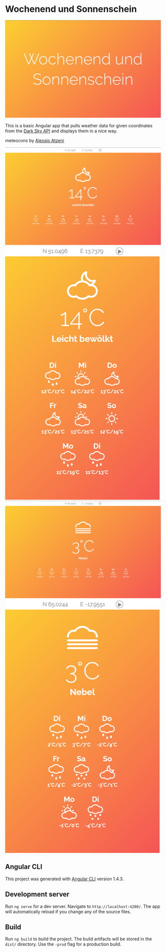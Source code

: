 # Wochenend und Sonnenschein

![Wochenend und Sonnenschein](/docs/screenshot0.png)

This is a basic Angular app that pulls weather data for given coordinates from the [Dark Sky API](https://darksky.net) and displays them in a nice way.

meteocons by [Alessio Atzeni](http://www.alessioatzeni.com/meteocons/)

![Screenshot](/docs/screenshot1.png)
![Screenshot](/docs/screenshot2.png)
![Screenshot](/docs/screenshot3.png)
![Screenshot](/docs/screenshot4.png)

## Angular CLI

This project was generated with [Angular CLI](https://github.com/angular/angular-cli) version 1.4.3.

## Development server

Run `ng serve` for a dev server. Navigate to `http://localhost:4200/`. The app will automatically reload if you change any of the source files.

## Build

Run `ng build` to build the project. The build artifacts will be stored in the `dist/` directory. Use the `-prod` flag for a production build.